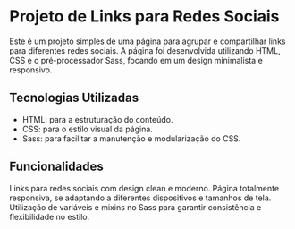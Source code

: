# Projeto de Links para Redes Sociais
Este é um projeto simples de uma página para agrupar e compartilhar links para diferentes redes sociais. A página foi desenvolvida utilizando HTML, CSS e o pré-processador Sass, focando em um design minimalista e responsivo.

## Tecnologias Utilizadas

- HTML: para a estruturação do conteúdo.
- CSS: para o estilo visual da página.
- Sass: para facilitar a manutenção e modularização do CSS.

## Funcionalidades

Links para redes sociais com design clean e moderno.
Página totalmente responsiva, se adaptando a diferentes dispositivos e tamanhos de tela.
Utilização de variáveis e mixins no Sass para garantir consistência e flexibilidade no estilo.